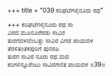 +++
title = "039 ಕರಿಘಟೆಗಳೈನೂರು ರಥ"

+++
ಕರಿಘಟೆಗಳೈನೂರು ರಥ ಸಾ  
ವಿರದ ಮೂನೂರೆರಡು ಸಾವಿರ  
ತುರಗದಳವೆಂಬತ್ತು ಸಾವಿರ ವಿಗಡ ಪಾಯದಳ  
ತೆರಳಿತಂತಕಪುರಿಗೆ ಪುನರಪಿ  
ತುರಗ ಸಾವಿರ ನೂರು ರಥ ಮದ  
ಕರಿಗಳಿನ್ನೂರೆಂಟು ಸಾವಿರಗಣಿತ ಪಾಯದಳ      ॥39॥